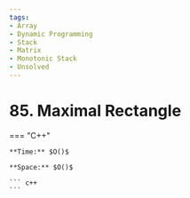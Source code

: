 ```yaml
---
tags:
- Array
- Dynamic Programming
- Stack
- Matrix
- Monotonic Stack
- Unsolved
---
```



# 85. Maximal Rectangle

=== "C++"

    **Time:** $O()$

    **Space:** $O()$

    ``` c++
    ```